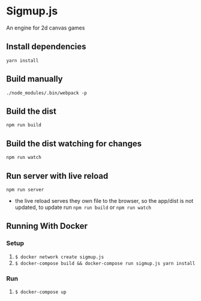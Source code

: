 # Sigmup.js
An engine for 2d canvas games

## Install dependencies
`yarn install`

## Build manually
`./node_modules/.bin/webpack -p`

## Build the dist
`npm run build`

## Build the dist watching for changes
`npm run watch`

## Run server with live reload
`npm run server`

* the live reload serves they own file to the browser, so the app/dist is not updated, to update run `npm run build` or `npm run watch`

## Running With Docker

### Setup
1. `$ docker network create sigmup.js`
2. `$ docker-compose build && docker-compose run sigmup.js yarn install`

### Run
1. `$ docker-compose up`
